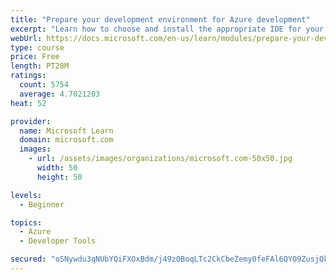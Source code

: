 ```yaml
---
title: "Prepare your development environment for Azure development"
excerpt: "Learn how to choose and install the appropriate IDE for your requirements to help you build, deploy, monitor, and scale cloud-hosted solutions."
webUrl: https://docs.microsoft.com/en-us/learn/modules/prepare-your-dev-environment-for-azure-development/
type: course
price: Free
length: PT28M
ratings:
  count: 5754
  average: 4.7021203
heat: 52

provider:
  name: Microsoft Learn
  domain: microsoft.com
  images:
    - url: /assets/images/organizations/microsoft.com-50x50.jpg
      width: 50
      height: 50

levels:
  - Beginner

topics:
  - Azure
  - Developer Tools

secured: "oSNywdu3qNUbYQiFXOxBdm/j49z0BoqLTc2CkCbeZemy0feFAl6QYO9ZusjQkWxgRghTKTJMGQHI/zBcQBzwqtV1786xU9ZNBtZM54XkJsOdc+I8OLfc/si/oMlHGN2r+I+hiktyoe31+f/huLorp+wVDA0gQuppH2QBJnTUZQ3GEmrnXcu3oy5BB6L60lNSlHBr8J5dn61Mp5JFLfkuOFUokhAndQk8rlqXO5W6thyDjHvbgFyTc4rv9tvE1bnhcpdR2M+/ALUDzxLK43X/YAwRGRq54+X3sjiiYEgqaso7la//1Yu+rgegaEnh9L5YjnYpinwdBIzcvxDdyz44DV1YSqJn3lUxOPdzLwqUZwP1YSkJjrATBouO4S0zgGbqpNbC+JUHe4RFiqo7CpZiXHn6Bt4xldFcu56Ee4MvewQ=;eM986VIsWOi9jwV5HqeG3A=="
---
```


